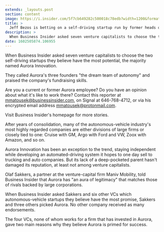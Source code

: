 ```yaml
--- 
extends: _layouts.post 
section: content 
image: https://i.insider.com/5f7cb649282c500018c78edb?width=1200&format=jpeg 
title: > 
  Jeff Bezos is betting on a self-driving startup run by former heads of Google, Tesla, and Uber's AV projects. And the startup is primed to become the next leader in the space, VCs say. 
description: > 
  When Business Insider asked seven venture capitalists to choose the two self-driving startups they believe have the most potential, the majority named Aurora Innovation.They called Aurora's three founders "the dream team of autonomy" and praised the company's fundraising skills.Olaf Sakkers, a partner at the venture-capital firm Maniv Mobility, told Business Insider that Aurora has "an aura of legitimacy" that matches those of rivals backed by large corporations.When Business Insider asked Sakkers and six other VCs which autonomous-vehicle startups they believe have the most promise, Sakkers and three others picked Aurora.The four VCs, none of whom works for a firm that has invested in Aurora, gave two main reasons why they believe Aurora is primed for success. 
date: 1602505874.106955 
--- 
```

When Business Insider asked seven venture capitalists to choose the two self-driving startups they believe have the most potential, the majority named Aurora Innovation.

They called Aurora's three founders "the dream team of autonomy" and praised the company's fundraising skills.

Are you a current or former Aurora employee? Do you have an opinion about what it's like to work there? Contact this reporter at mmatousek@businessinsider.com, on Signal at 646-768-4712, or via his encrypted email address mmatousek@protonmail.com.

Visit Business Insider's homepage for more stories.

After years of consolidation, many of the autonomous-vehicle industry's most highly regarded companies are either divisions of large firms or closely tied to one: Cruise with GM, Argo with Ford and VW, Zoox with Amazon, and so on.

Aurora Innovation has been an exception to the trend, staying independent while developing an automated-driving system it hopes to one day sell to trucking and auto companies. But its lack of a deep-pocketed parent hasn't damaged its reputation, at least not among venture capitalists.

Olaf Sakkers, a partner at the venture-capital firm Maniv Mobility, told Business Insider that Aurora has "an aura of legitimacy" that matches those of rivals backed by large corporations.

When Business Insider asked Sakkers and six other VCs which autonomous-vehicle startups they believe have the most promise, Sakkers and three others picked Aurora. No other company received as many endorsements.

The four VCs, none of whom works for a firm that has invested in Aurora, gave two main reasons why they believe Aurora is primed for success.